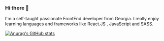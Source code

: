 ### Hi there 👋

I'm a self-taught passionate FrontEnd developer from Georgia. I really enjoy learning languages and frameworks like React.JS , JavaScript and SASS.

[![Anurag's GitHub stats](https://github-readme-stats.vercel.app/api?username=NikaGakhokidze)](https://github.com/anuraghazra/github-readme-stats)
